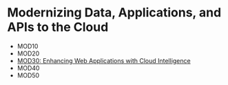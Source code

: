 # Modernizing Data, Applications, and APIs to the Cloud

* MOD10
* MOD20
* [MOD30: Enhancing Web Applications with Cloud Intelligence](./mod30/README.md)
* MOD40
* MOD50
